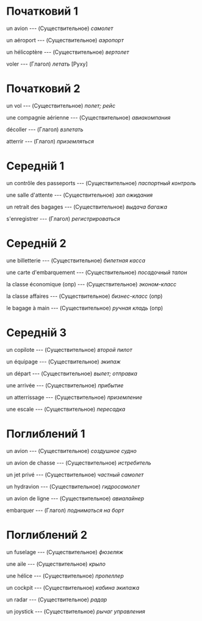 # Початковий 1

un avion --- (Существительное)
*самолет*



un aéroport --- (Существительное)
*аэропорт*



un hélicoptère --- (Существительное)
*вертолет*



voler --- (Глагол)
*летать* [Руху]



# Початковий 2

un vol --- (Существительное)
*полет; рейс*



une compagnie aérienne --- (Существительное)
*авиакомпания*



décoller --- (Глагол)
*взлетать*



atterrir --- (Глагол)
*приземляться*



# Середній 1

un contrôle des passeports --- (Существительное)
*паспортный контроль*



une salle d'attente --- (Существительное)
*зал ожидания*



un retrait des bagages --- (Существительное)
*выдача багажа*



s'enregistrer --- (Глагол)
*регистрироваться*



# Середній 2

une billetterie --- (Существительное)
*билетная касса*



une carte d'embarquement --- (Существительное)
*посадочный талон*



la classe économique (опр) --- (Существительное)
*эконом-класс*



la classe affaires --- (Существительное)
*бизнес-класс* (опр)



le bagage à main --- (Существительное)
*ручная кладь* (опр)



# Середній 3

un copilote --- (Существительное)
*второй пилот*



un équipage --- (Существительное)
*экипаж*



un départ --- (Существительное)
*вылет; отправка*



une arrivée --- (Существительное)
*прибытие*



un atterrissage --- (Существительное)
*приземление*



une escale --- (Существительное)
*пересадка*



# Поглиблений 1

un avion --- (Существительное)
*создушное судно*



un avion de chasse --- (Существительное)
*истребитель*



un jet privé --- (Существительное)
*частный самолет*



un hydravion --- (Существительное)
*гидросамолет*



un avion de ligne --- (Существительное)
*авиалайнер*



embarquer --- (Глагол)
*подниматься на борт*



# Поглиблений 2

un fuselage --- (Существительное)
*фюзеляж*



une aile --- (Существительное)
*крыло*



une hélice --- (Существительное)
*пропеллер*



un cockpit --- (Существительное)
*кабина экипажа*



un radar --- (Существительное)
*радар*



un joystick --- (Существительное)
*рычаг управления*